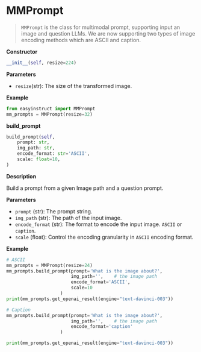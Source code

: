 # MMPrompt

> `MMPrompt` is the class for multimodal prompt, supporting input an image and question LLMs. We are now supporting two types of image encoding methods which are ASCII and caption.

**Constructor**

```python
__init__(self, resize=224)
```

**Parameters**

* `resize`(str): The size of the transformed image.

**Example**

```python
from easyinstruct import MMPrompt
mm_prompts = MMPrompt(resize=32)
```

**build\_prompt**

```python
build_prompt(self, 
    prompt: str,
    img_path: str,
    encode_format: str='ASCII',
    scale: float=10,
)
```

**Description**

Build a prompt from a given Image path and a question prompt.

**Parameters**

* `prompt` (str): The prompt string.
* `img_path` (str): The path of the input image.
* `encode_format` (str): The format to encode the input image. `ASCII` or `caption`.
* `scale` (float): Control the encoding granularity in `ASCII` encoding format.


**Example**

```python
# ASCII
mm_prompts = MMPrompt(resize=24)
mm_prompts.build_prompt(prompt='What is the image about?',
                        img_path='',    # the image path
                        encode_format='ASCII',
                        scale=10
                    )
print(mm_prompts.get_openai_result(engine="text-davinci-003"))

# Caption
mm_prompts.build_prompt(prompt='What is the image about?',
                        img_path='',    # the image path
                        encode_format='caption'
                    )

print(mm_prompts.get_openai_result(engine="text-davinci-003"))
```
